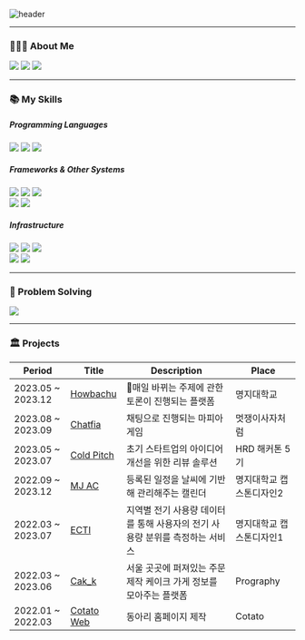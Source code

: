 <!-- capsule render -->
![header](https://capsule-render.vercel.app/api?type=waving&color=1C768F&height=150&section=header&text=🚢%20🛳️%20⛴️&fontSize=90&fontAlign=70) 

***

### 🧑🏻‍💻 About Me
<a href="https://blogeon.tistory.com/"><img src="https://img.shields.io/badge/Blog-000000?style=flat-square&logo=Tistory&logoColor=white"/></a>
<a href="mailto:lhg3670@naver.com"><img src="https://img.shields.io/badge/EMAIL-EA4335?style=flat-square&logo=gmail&logoColor=white"/></a>
  <a href="https://hits.seeyoufarm.com"><img src="https://hits.seeyoufarm.com/api/count/incr/badge.svg?url=https%3A%2F%2Fgithub.com%2Fdlrjs2360&count_bg=%231594FD&title_bg=%23080037&icon=googleclassroom.svg&icon_color=%23E7E7E7&title=Visitors&edge_flat=false"/></a>

***
  
### 📚 My Skills
  
##### Programming Languages
<p>
  <img src="https://img.shields.io/badge/Python-3776AB?style=flat-square&logo=Python&logoColor=white">
  <img src="https://img.shields.io/badge/Java-FF7800?style=flat-square&logo=java&logoColor=white">
  <img src="https://img.shields.io/badge/JavaScript-F7DF1E?style=flat-square&logo=JavaScript&logoColor=white">
</p>

##### Frameworks & Other Systems 

<p>
  <img src="https://img.shields.io/badge/Spring boot-6DB33F?style=flat-square&logo=Spring%20Boot&logoColor=white">
  <img src="https://img.shields.io/badge/Node.js-339933?style=flat-square&logo=Node.js&logoColor=white">
  <img src="https://img.shields.io/badge/Express-000000?style=flat-square&logo=Express&logoColor=white">
  <br>
  <img src="https://img.shields.io/badge/MySQL-4479A1?style=flat-square&logo=MySQL&logoColor=white">
  <img src="https://img.shields.io/badge/Redis-%23DD0031.svg?style=flat-square&logo=redis&logoColor=white">
  
</p>

##### Infrastructure
<p>
  <img src="https://img.shields.io/badge/Amazon EC2-FF9900?style=flat-square&logo=Amazon%20EC2&logoColor=white">
  <img src="https://img.shields.io/badge/Amazon RDS-527FFF?style=flat-square&logo=Amazon%20RDS&logoColor=white">
  <img src="https://img.shields.io/badge/Amazon S3-569A31?style=flat-square&logo=Amazon%20S3&logoColor=white">
  <br>
  <img src="https://img.shields.io/badge/Docker-2496ED?style=flat-square&logo=Docker&logoColor=white">
  <img src="https://img.shields.io/badge/Github%20Actions-%232671E5.svg?style=flat-square&logo=githubactions&logoColor=white">

</p>

***

### 🧩 Problem Solving
<img src="http://mazassumnida.wtf/api/v2/generate_badge?boj=dlrjs2360">

***

### 🏛️ Projects
|Period|Title|Description|Place|
|---|---|---|---|
|2023.05 ~ 2023.12|[Howbachu](https://github.com/MightyLions)|매일 바뀌는 주제에 관한 토론이 진행되는 플랫폼|명지대학교|
|2023.08 ~ 2023.09|[Chatfia](https://github.com/Techit-Springles)|채팅으로 진행되는 마피아 게임|멋쟁이사자처럼|
|2023.05 ~ 2023.07|[Cold Pitch](https://github.com/MightyLions)|초기 스타트업의 아이디어 개선을 위한 리뷰 솔루션|HRD 해커톤 5기|
|2022.09 ~ 2023.12|[MJ AC](https://github.com/MJU-WC)|등록된 일정을 날씨에 기반해 관리해주는 캘린더|명지대학교 캡스톤디자인2|
|2022.03 ~ 2023.07|[ECTI](https://github.com/dlrjs2360/Capstone1-ECTI)|지역별 전기 사용량 데이터를 통해 사용자의 전기 사용량 분위를 측정하는 서비스|명지대학교 캡스톤디자인1|
|2022.03 ~ 2023.06|[Cak_k](https://github.com/CAKK-official)|서울 곳곳에 퍼져있는 주문 제작 케이크 가게 정보를 모아주는 플랫폼|Prography|
|2022.01 ~ 2022.03|[Cotato Web](https://github.com/Cotato-Web-Project)|동아리 홈페이지 제작|Cotato|


<!--
### 💻 GitHub

 <a href="https://opgc.me/#/users/dlrjs2360" target="_blank"><img src="https://api.opgc.me/githubs/users/dlrjs2360/tag/?theme=prism" /></a> 

![](./profile-3d-contrib/profile-green-animate.svg)




<br>

  <!-- github graph -->
 <!--[![dlrjs2360's github activity graph](https://github-readme-activity-graph.cyclic.app/graph?username=dlrjs2360&theme=tokyo-night)](https://github.com/dlrjs2360/github-readme-activity-graph)-->

<br>


<a>
  
<!--[![dlrjs2360's GitHub stats](https://github-readme-stats.vercel.app/api?username=dlrjs2360)](https://github.com/dlrjs2360/github-readme-stats)-->
<!--[![GitHub Streak](https://streak-stats.demolab.com/?user=dlrjs2360&theme=dark)](https://git.io/streak-stats)-->
  
</a>
  

